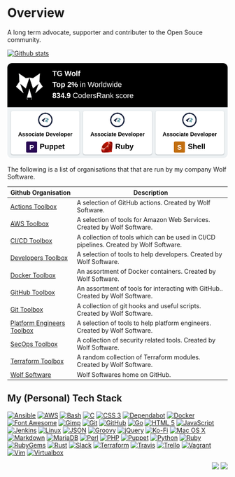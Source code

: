 # Overview

A long term advocate, supporter and contributer to the Open Souce community.

[![Github stats](https://github-readme-stats.vercel.app/api?username=tgwolf&show_icons=true&include_all_commits=true&count_private=true&show_icons=true&theme=github_dark)]()

[![Coder Rank](images/coderrank.png)](https://profile.codersrank.io/user/tgwolf)

The following is a list of organisations that that are run by my company Wolf Software.

| Github Organisation | Description |
| ------------------- | ----------- |
| [Actions Toolbox](https://github.com/ActionsToolbox) | A selection of GitHub actions. Created by Wolf Software. |
| [AWS Toolbox](https://github.com/AWSToolbox) | A selection of tools for Amazon Web Services. Created by Wolf Software. |
| [CI/CD Toolbox](https://github.com/CICDToolbox) | A collection of tools which can be used in CI/CD pipelines. Created by Wolf Software. |
| [Developers Toolbox](https://github.com/DevelopersToolbox) | A selection of tools to help developers. Created by Wolf Software. |
| [Docker Toolbox](https://github.com/DockerToolbox) | An assortment of Docker containers. Created by Wolf Software. |
| [GitHub Toolbox](https://github.com/GitHubToolbox) | An assortment of tools for interacting with GitHub.. Created by Wolf Software. |
| [Git Toolbox](https://github.com/GitToolbox) | A collection of git hooks and useful scripts. Created by Wolf Software. |
| [Platform Engineers Toolbox](https://github.com/PlatformEngineersToolbox) | A selection of tools to help platform engineers. Created by Wolf Software. |
| [SecOps Toolbox](https://github.com/SecOpsToolbox) | A collection of security related tools. Created by Wolf Software. |
| [Terraform Toolbox](https://github.com/TerraformToolbox) | A random collection of Terraform modules. Created by Wolf Software. |
| [Wolf Software](https://github.com/WolfSoftware) | Wolf Softwares home on GitHub. |

## My (Personal) Tech Stack

[![Ansible](https://img.shields.io/badge/ansible-black?logo=ansible&logoColor=white&style=for-the-badge)](https://www.ansible.com/)
[![AWS](https://img.shields.io/badge/aws-black?style=for-the-badge&logo=amazon-aws&logoColor=white)](https://aws.amazon.com/)
[![Bash](https://img.shields.io/badge/bash-black?logo=gnu-bash&logoColor=white&style=for-the-badge)](https://www.gnu.org/software/bash/)
[![C](https://img.shields.io/badge/c-black?logo=c&logoColor=white&style=for-the-badge)](https://en.wikipedia.org/wiki/The_C_Programming_Language)
[![CSS 3](https://img.shields.io/badge/css3-black?logo=css3&logoColor=white&style=for-the-badge)](https://en.wikipedia.org/wiki/CSS)
[![Dependabot](https://img.shields.io/badge/dependabot-black?logo=dependabot&logoColor=white&style=for-the-badge)](https://dependabot.com/)
[![Docker](https://img.shields.io/badge/docker-black?logo=docker&logoColor=white&style=for-the-badge)](https://www.docker.com/)
[![Font Awesome](https://img.shields.io/badge/font%20awesome-black?logo=font-awesome&logoColor=white&style=for-the-badge)](https://fontawesome.com/)
[![Gimp](https://img.shields.io/badge/gimp-black?style=for-the-badge&logo=gimp)](https://www.gimp.org/)
[![Git](https://img.shields.io/badge/git-black?style=for-the-badge&logo=git&logoColor=white)](https://git-scm.com/)
[![GitHub](https://img.shields.io/badge/github-black?style=for-the-badge&logo=github)](https://github.com/)
[![Go](https://img.shields.io/badge/go-black?logo=go&logoColor=white&style=for-the-badge)](https://golang.org/)
[![HTML 5](https://img.shields.io/badge/html5-black?logo=html5&logoColor=white&style=for-the-badge)](https://en.wikipedia.org/wiki/HTML5)
[![JavaScript](https://img.shields.io/badge/javascript-black?logo=javascript&logoColor=white&style=for-the-badge)](https://en.wikipedia.org/wiki/HTML5)
[![Jenkins](https://img.shields.io/badge/jenkins-black?style=for-the-badge&logo=jenkins&logoColor=white)](https://www.jenkins.io/)
[![Linux](https://img.shields.io/badge/linux-black?logo=linux&logoColor=white&style=for-the-badge)](https://linux.org/)
[![JSON](https://img.shields.io/badge/json-black?style=for-the-badge&logo=json)](https://www.json.org/)
[![Groovy](https://img.shields.io/badge/groovy-black?style=for-the-badge&logo=apache-groovy&logoColor=white)](http://groovy-lang.org/)
[![jQuery](https://img.shields.io/badge/jquery-black?logo=jquery&logoColor=white&style=for-the-badge)](https://jquery.com/)
[![Ko-Fi](https://img.shields.io/badge/Ko%20Fi-black?style=for-the-badge&logo=ko-fi&logoColor=white)](https://www.ko-fi.com/)
[![Mac OS X](https://img.shields.io/badge/mac%20os%20x-black?logo=apple&logoColor=white&style=for-the-badge)](https://en.wikipedia.org/wiki/MacOS)
[![Markdown](https://img.shields.io/badge/markdown-black?logo=markdown&logoColor=white&style=for-the-badge)](https://www.markdownguide.org/)
[![MariaDB](https://img.shields.io/badge/mariadb-black?logo=mariadb&logoColor=white&style=for-the-badge)](https://mariadb.org/)
[![Perl](https://img.shields.io/badge/perl-black?logo=perl&logoColor=white&style=for-the-badge)](https://www.perl.org/)
[![PHP](https://img.shields.io/badge/php-black?logo=php&logoColor=white&style=for-the-badge)](https://www.php.net/)
[![Puppet](https://img.shields.io/badge/puppet-black?logo=puppet&logoColor=white&style=for-the-badge)](https://puppet.com/)
[![Python](https://img.shields.io/badge/python-black?logo=python&logoColor=white&style=for-the-badge)](https://www.python.org/)
[![Ruby](https://img.shields.io/badge/ruby-black?logo=ruby&logoColor=white&style=for-the-badge)](https://www.ruby-lang.org/en/)
[![RubyGems](https://img.shields.io/badge/rubygems-black?logo=rubygems&logoColor=white&style=for-the-badge)](https://rubygems.org/)
[![Rust](https://img.shields.io/badge/rust-black?logo=rust&logoColor=white&style=for-the-badge)](https://www.rust-lang.org/)
[![Slack](https://img.shields.io/badge/slack-black?logo=slack&logoColor=white&style=for-the-badge)](https://slack.com/)
[![Terraform](https://img.shields.io/badge/terraform-black?logo=terraform&logoColor=white&style=for-the-badge)](https://www.terraform.io/)
[![Travis](https://img.shields.io/badge/travis-black?logo=travis&logoColor=white&style=for-the-badge)](https://travis-ci.com/)
[![Trello](https://img.shields.io/badge/trello-black?logo=trello&logoColor=white&style=for-the-badge)](https://trello.com/)
[![Vagrant](https://img.shields.io/badge/vagrant-black?logo=vagrant&logoColor=white&style=for-the-badge)](https://www.vagrantup.com/)
[![Vim](https://img.shields.io/badge/vim-black?style=for-the-badge&logo=vim)](https://www.vim.org/)
[![Virtualbox](https://img.shields.io/badge/virtualbox-black?logo=virtualbox&logoColor=white&style=for-the-badge)](https://www.virtualbox.org/)

<p align="right">
	<img src="https://img.shields.io/badge/Created%20By-Wolf-black?style=for-the-badge" />
	<a href="https://ko-fi.com/wolfsoftware">
		<img src="https://img.shields.io/badge/Ko%20Fi-black?style=for-the-badge&logo=ko-fi&logoColor=white" />
	</a>
</p>

